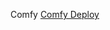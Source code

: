
Comfy
[Comfy Deploy](https://app.comfydeploy.com/auth/sign-in?redirect=%2Fuser%2Fpustota%2Fmachines%3Fview%3Dcreate)